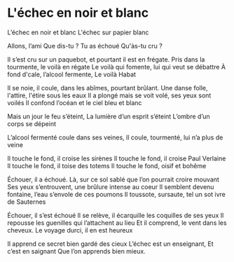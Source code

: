# L'échec en noir et blanc

L’échec en noir et blanc
L'échec sur papier blanc

Allons, l’ami
Que dis-tu ?
Tu as échoué
Qu'às-tu cru ?

Il s’est cru sur un paquebot, et pourtant il est en frégate.
Pris dans la tourmente, le voilà en régate
Le voilà qui fomente, lui qui veut se débattre
À fond d'cale, l’alcool fermente, Le voilà Habat

Il se noie, il coule, dans les abîmes, pourtant brûlant.
Une danse folle, l'attire, l'étire sous les eaux
Il a plongé mais se voit volé, ses yeux sont voilés
Il confond l’océan et le ciel bleu et blanc

Mais un jour le feu s’éteint,
La lumière d’un esprit s’éteint
L’ombre d’un corps se dépeint

L’alcool fermenté coule dans ses veines,
Il coule, tourmenté, lui n’a plus de veine

Il touche le fond, il croise les sirènes
Il touche le fond, il croise Paul Verlaine
Il touche le fond, il toise des totems
Il touche le fond, oisif et bohême

Échouer, il a échoué.
Là, sur ce sol sablé que l’on pourrait croire mouvant
Ses yeux s’entrouvent, une brûlure intense au coeur
Il semblent devenu fontaine, l’eau s’envole de ces poumons
Il toussote, sursaute,  tel un sot ivre de Sauternes

Échouer, il s’est échoué
Il se relève, il écarquille les coquilles de ses yeux
Il repousse les guenilles qui l’attachent au lieu
Et il comprend, le vent dans les cheveux.
Le voyage durci, il en est heureux

Il apprend ce secret bien gardé des cieux
L’échec est un enseignant,
Et c’est en saignant
Que l’on apprends bien mieux.